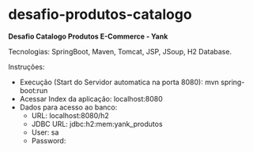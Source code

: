# desafio-produtos-catalogo

**Desafio Catalogo Produtos E-Commerce - Yank**

Tecnologias: SpringBoot, Maven, Tomcat, JSP, JSoup, H2 Database.

Instruções:

- Execução (Start do Servidor automatica na porta 8080): mvn spring-boot:run
- Acessar Index da aplicação: localhost:8080
- Dados para acesso ao banco:
    - URL: localhost:8080/h2
    - JDBC URL: jdbc:h2:mem:yank_produtos
    - User: sa
    - Password:
    

